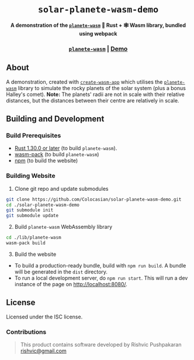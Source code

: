 <div align="center">
  <h1><code>solar-planete-wasm-demo</code></h1>

  <strong>
    A demonstration of the
    <a href="https://github.com/Colocasian/planete-wasm/" target="_blank"><code>planete-wasm</code></a>
    🦀 Rust + 🕸️ Wasm library, bundled using webpack
  </strong>

  <h3>
    <a href="https://github.com/Colocasian/planete-wasm/"><code>planete-wasm</code></a>
    <span> | </span>
    <a href="https://Colocasian.github.io/planets">Demo</a>
  </h3>
</div>

## About

A demonstration, created with [`create-wasm-app`](https://github.com/rustwasm/create-wasm-app/) which
utilises the [`planete-wasm`](https://github.com/Colocasian/planete-wasm) library to simulate the rocky
planets of the solar system (plus a bonus Halley's comet).
**Note:** The planets' radii are not in scale with their relative distances, but the distances between their
centre are relatively in scale.

## Building and Development

### Build Prerequisites

* [Rust 1.30.0 or later](https://www.rust-lang.org/tools/install) (to build `planete-wasm`).
* [wasm-pack](https://rustwasm.github.io/wasm-pack/installer) (to build `planete-wasm`)
* [npm](https://docs.npmjs.com/downloading-and-installing-node-js-and-npm) (to build the website)

### Building Website

1. Clone git repo and update submodules
```sh
git clone https://github.com/Colocasian/solar-planete-wasm-demo.git
cd ./solar-planete-wasm-demo
git submodule init
git submodule update
```
2. Build `planete-wasm` WebAssembly library
```sh
cd ./lib/planete-wasm
wasm-pack build
```
3. Build the website
  * To build a production-ready bundle, build with `npm run build`. A bundle will be generated in the `dist` directory.
  * To run a local development server, do `npm run start`. This will run a dev instance of the page on [http://localhost:8080/](http://localhost:8080/).

## License

Licensed under the ISC license.

### Contributions

> This product contains software developed by
> Rishvic Pushpakaran <rishvic@gmail.com>
